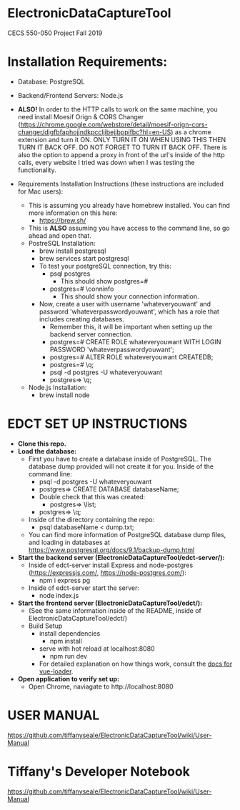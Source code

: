 # ElectronicDataCaptureTool
CECS 550-050 Project Fall 2019

# Installation Requirements:        
  - Database: PostgreSQL
  - Backend/Frontend Servers: Node.js    
  - **ALSO!** In order to the HTTP calls to work on the same machine, you need install Moesif Orign & CORS Changer (https://chrome.google.com/webstore/detail/moesif-orign-cors-changer/digfbfaphojjndkpccljibejjbppifbc?hl=en-US) as a chrome extension and turn it ON. ONLY TURN IT ON WHEN USING THIS THEN TURN IT BACK OFF. DO NOT FORGET TO TURN IT BACK OFF.
There is also the option to append a proxy in front of the url's inside of the http calls, every website I tried was down when I was testing the functionality.

- Requirements Installation Instructions (these instructions are included for Mac users):
  - This is assuming you already have homebrew installed. You can find more information on this here:
    - https://brew.sh/
  - This is **ALSO** assuming you have access to the command line, so go ahead and open that.
  - PostreSQL Installation:
    - brew install postgresql
    - brew services start postgresql
    - To test your postgreSQL connection, try this:
      - psql postgres
        - This should show postgres=#
      - postgres=# \conninfo
        - This should show your connection information.
    - Now, create a user with username 'whateveryouwant' and password 'whateverpasswordyouwant', which has a role that includes creating databases.
      - Remember this, it will be important when setting up the backend server connection.
      - postgres=# CREATE ROLE whateveryouwant WITH LOGIN PASSWORD 'whateverpasswordyouwant';
      - postgres=# ALTER ROLE whateveryouwant CREATEDB;
      - postgres=# \q;
      - psql -d postgres -U whateveryouwant
      - postgres=> \q;
  - Node.js Installation:
    - brew install node
# EDCT SET UP INSTRUCTIONS
 - **Clone this repo.**
 - **Load the database:**
    - First you have to create a database inside of PostgreSQL. The database dump provided will not create it for you. Inside of the command line: 
      - psql -d postgres -U whateveryouwant
      - postgres=> CREATE DATABASE databaseName;
      - Double check that this was created:
        - postgres=> \list;
      - postgres=> \q;
    - Inside of the directory containing the repo:
      - psql databaseName < dump.txt;
    - You can find more information of PostgreSQL database dump files, and loading in databases at https://www.postgresql.org/docs/9.1/backup-dump.html
- **Start the backend server (ElectronicDataCaptureTool/edct-server/):**
    - Inside of edct-server install Express and node-postgres (https://expressjs.com/, https://node-postgres.com/):
      - npm i express pg
    - Inside of edct-server start the server:
      - node index.js
- **Start the frontend server (ElectronicDataCaptureTool/edct/):**
    - (See the same information inside of the README, inside of ElectronicDataCaptureTool/edct/)
    - Build Setup
      - install dependencies
        - npm install
      - serve with hot reload at localhost:8080
        - npm run dev
      - For detailed explanation on how things work, consult the [docs for vue-loader](http://vuejs.github.io/vue-loader).
- **Open application to verify set up:**
    - Open Chrome, naviagate to http://localhost:8080
    
# USER MANUAL
https://github.com/tiffanyseale/ElectronicDataCaptureTool/wiki/User-Manual

# Tiffany's Developer Notebook
https://github.com/tiffanyseale/ElectronicDataCaptureTool/wiki/User-Manual

    
      
